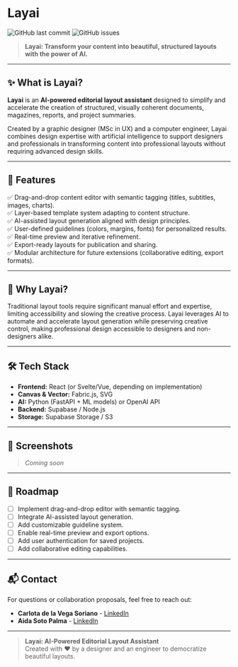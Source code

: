 # Layai

![GitHub last commit](https://img.shields.io/github/last-commit/carlotiii30/layai)
![GitHub issues](https://img.shields.io/github/issues/carlotiii30/layai)

> **Layai: Transform your content into beautiful, structured layouts with the power of AI.**

---

## ✨ What is Layai?

**Layai** is an **AI-powered editorial layout assistant** designed to simplify and accelerate the creation of structured, visually coherent documents, magazines, reports, and project summaries.

Created by a graphic designer (MSc in UX) and a computer engineer, Layai combines design expertise with artificial intelligence to support designers and professionals in transforming content into professional layouts without requiring advanced design skills.

---

## 🚀 Features

✅ Drag-and-drop content editor with semantic tagging (titles, subtitles, images, charts).  
✅ Layer-based template system adapting to content structure.  
✅ AI-assisted layout generation aligned with design principles.  
✅ User-defined guidelines (colors, margins, fonts) for personalized results.  
✅ Real-time preview and iterative refinement.  
✅ Export-ready layouts for publication and sharing.  
✅ Modular architecture for future extensions (collaborative editing, export formats).

---

## 🎯 Why Layai?

Traditional layout tools require significant manual effort and expertise, limiting accessibility and slowing the creative process. Layai leverages AI to automate and accelerate layout generation while preserving creative control, making professional design accessible to designers and non-designers alike.

---

## 🛠️ Tech Stack

- **Frontend:** React (or Svelte/Vue, depending on implementation)
- **Canvas & Vector:** Fabric.js, SVG
- **AI:** Python (FastAPI + ML models) or OpenAI API
- **Backend:** Supabase / Node.js
- **Storage:** Supabase Storage / S3

---

## 📸 Screenshots

> _Coming soon_

---

## 🚧 Roadmap

- [ ] Implement drag-and-drop editor with semantic tagging.
- [ ] Integrate AI-assisted layout generation.
- [ ] Add customizable guideline system.
- [ ] Enable real-time preview and export options.
- [ ] Add user authentication for saved projects.
- [ ] Add collaborative editing capabilities.

---

## 📬 Contact

For questions or collaboration proposals, feel free to reach out:

- **Carlota de la Vega Soriano** - [LinkedIn](https://www.linkedin.com/in/carlota-de-la-vega/)
- **Aida Soto Palma** - [LinkedIn](https://www.linkedin.com/in/aida-soto-palma/)

---

> **Layai: AI-Powered Editorial Layout Assistant**  
> Created with ❤️ by a designer and an engineer to democratize beautiful layouts.
